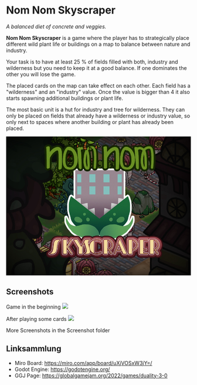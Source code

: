 # Nom Nom Skyscraper

*A balanced diet of concrete and veggies.*

**Nom Nom Skyscraper** is a game where the player has to strategically place different wild plant life or buildings on a map to balance between nature and industry.

Your task is to have at least 25 % of fields filled with both, industry and wilderness but you need to keep it at a good balance. If one dominates the other you will lose the game.

The placed cards on the map can take effect on each other. Each field has a "wilderness" and an "industry" value. Once the value is bigger than 4 it also starts spawning additional buildings or plant life.

The most basic unit is a hut for industry and tree for wilderness. They can only be placed on fields that already have a wilderness or industry value, so only next to spaces where another building or plant has already been placed.

![](nomnomskyscraper_wallpaper.jpg)

## Screenshots
Game in the beginning
![](Screenshots/Screen1.png)

After playing some cards
![](Screenshots/Screen6.png)

More Screenshots in the Screenshot folder

## Linksammlung
- Miro Board: https://miro.com/app/board/uXjVOSxW3jY=/
- Godot Engine: https://godotengine.org/
- GGJ Page: https://globalgamejam.org/2022/games/duality-3-0
